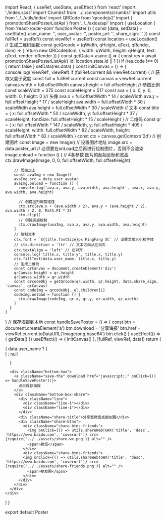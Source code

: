 import React, { useRef, useState, useEffect } from 'react'
import './index.scss'
import Crumbs1 from '../../components/crumbs1'
import utils from '../../utils/index'
import QRCode from 'qrcodejs2'
import { promotionSharePosterListApi } from '../../axios/api'
import { useLocation } from 'react-router-dom'
function Poster () {
  const [data, setData] = useState({
    user_name: '',
    user_avatar: '',
    poster_url: '',
    share_sign: ''
  })
  const fullRef = useRef()
  const viewRef = useRef()
  const location = useLocation()
  // 生成二维码函数
  const getQrcode = (qWidth, qHeight, qText, qRender, dom) => {
    return new QRCode(dom, {
      width: qWidth,
      height: qHeight,
      text: qText,
      render: qRender
    })
  }
  const getData = async () => {
    const res = await promotionSharePosterListApi({
      id: location.state.id || 1
    })
    if (res.code !== 0) {
      return false
    }
    setData(res.data)
  }
  const initCanvas = () => {
    console.log('viewRef', viewRef)
    if (fullRef.current && viewRef.current) {
      // 获取父盒子宽度
      const full = fullRef.current
      const canvas = viewRef.current
      canvas.width = full.offsetWidth
      canvas.height = full.offsetHeight
      // 参照比例
      const scaleWidth = 375
      const scaleHeight = 517
      const ava = {
        x: 0,
        y: 0,
        width: 0,
        height: 0
      }// 头像
      ava.x = full.offsetWidth * 14 / scaleWidth
      ava.y = full.offsetHeight * 17 / scaleHeight
      ava.width = full.offsetWidth * 30 / scaleWidth
      ava.height = full.offsetWidth * 30 / scaleWidth
      // 文本
      const title = {
        x: full.offsetWidth * 50 / scaleWidth,
        y: full.offsetHeight * 37 / scaleHeight,
        fontSize: full.offsetHeight * 15 / scaleHeight
      }
      // 二维码
      const qr = {
        x: full.offsetWidth * 147 / scaleWidth,
        y: full.offsetHeight * 405 / scaleHeight,
        width: full.offsetWidth * 82 / scaleWidth,
        height: full.offsetWidth * 82 / scaleWidth
      }
      const ctx = canvas.getContext('2d')
      // 创建图片
      const image = new Image()
      // 设置图片地址
      image.src = data.poster_url
      // 必须要在onLoad之后再进行绘制图片，否则不会渲染
      image.onload = function () {
        // 4各参数 图片的起始坐标和宽高
        ctx.drawImage(image, 0, 0, full.offsetWidth, full.offsetHeight)

        // 层级之上
        const avaImg = new Image()
        avaImg.src = data.user_avatar
        avaImg.onload = function () {
          console.log('ava.x, ava.y, ava.width, ava.height', ava.x, ava.y, ava.width, ava.height)

          // 创建圆形裁剪路径
          ctx.arc(ava.x + (ava.width / 2), ava.y + (ava.height / 2), ava.width / 2, 0, Math.PI * 2)
          ctx.clip()
          // 创建完后绘制
          ctx.drawImage(avaImg, ava.x, ava.y, ava.width, ava.height)
        }
        // 绘制文本
        ctx.font = `${title.fontSize}px PingFang SC` // 设置文案大小和字体
        // ctx.direction = 'ltr' // 文本方向从左向右
        ctx.textAlign = 'left' // 左对齐
        console.log('title.x, title.y', title.x, title.y)
        ctx.fillText(data.user_name, title.x, title.y)
        // 生成二维码
        const qrCanvas = document.createElement('div')
        qrCanvas.height = qr.height
        qrCanvas.width = qr.width
        const qrcodeObj = getQrcode(qr.width, qr.height, data.share_sign, 'canvas', qrCanvas)
        const codeImg = qrcodeObj._el.children[1]
        codeImg.onload = function () {
          ctx.drawImage(codeImg, qr.x, qr.y, qr.width, qr.width)
        }
      }
    }
  }
  // 保存海报到本地
  const handleSavePoster = () => {
    const btn = document.createElement('a')
    btn.download = '分享海报'
    btn.href = viewRef.current.toDataURL('image/png;base64')
    btn.click()
  }
  useEffect(() => {
    getData()
  })
  useEffect(() => {
    initCanvas()
  }, [fullRef, viewRef, data])
  return (
    <div className="poster">
      <Crumbs1 text="抽奖海报"></Crumbs1>
      {
        data.user_name
          ? (
          <div className="poster-box">
            <div className='full' ref={fullRef}>
              <canvas ref={viewRef}></canvas>
            </div>
          </div>
            )
          : null

      }

      <div className="bottom-box">
        <a className="save-the" download href="javascript:;" onClick={() => handleSavePoster()}>
          点击保存海报
        </a>
        <div className="bottom-box-share">
          <div className="line">
            <div className="line-1"></div>
            <div className="line-1"></div>
          </div>
          <div className="share-title">分享至微信或朋友圈</div>
          <div className="share-btns">
            <div className="share-btns-friends">
              <img onClick={() => utils.shareWebToWX('title', 'desc', 'https://www.baidu.com', 'coverurl')} src={require('../../assets/share-wx.png')} alt="" />
              <span>微信</span>
            </div>
            <div className="share-btns-friends">
            <img onClick={() => utils.shareWebToWX('title', 'desc', 'https://www.baidu.com', 'coverurl')} src={require('../../assets/share-friends.png')} alt="" />
              <span>朋友圈</span>
            </div>
          </div>
        </div>
      </div>
    </div>
  )
}

export default Poster
